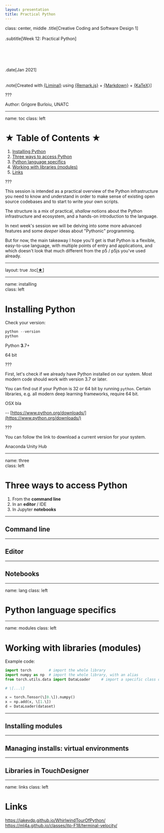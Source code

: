 ```yaml
---
layout: presentation
title: Practical Python
---
```


class: center, middle
.title[Creative Coding and Software Design 1] 
<br/><br/>
.subtitle[Week 12: Practical Python]
<br/><br/><br/><br/><br/><br/>
.date[Jan 2021] 
<br/><br/><br/>
.note[Created with [{Liminal}](https://github.com/jonathanlilly/liminal) using [{Remark.js}](http://remarkjs.com/) + [{Markdown}](https://github.com/adam-p/markdown-here/wiki/Markdown-Cheatsheet) +  [{KaTeX}](https://katex.org)]

???

Author: Grigore Burloiu, UNATC
    
---
name: toc
class: left
# ★ Table of Contents ★    
      
1. [Installing Python](#installing)
2. [Three ways to access Python](#three)
3. [Python language specifics](#lang)
4. [Working with libraries (modules)](#modules)
5. [Links](#links)

???

This session is intended as a practical overview of the Python infrastructure you need to know and understand in order to make sense of existing open source codebases and to start to write your own scripts.

The structure is a mix of practical, *shallow* notions 
about the Python infrastructure and ecosystem, and
a hands-on introduction to the language.

In next week's session we will be delving into some more
advanced features and some *deeper* ideas about
"Pythonic" programming.

But for now, the main takeaway I hope you'll get is that
Python is a flexible, easy-to-use language, with multiple
points of entry and applications, and which doesn't look that
much different from the p5 / p5js you've used already.
          
---
layout: true  .toc[[★](#toc)]
        
---
name: installing  
class: left
# Installing Python
Check your version:

```powershell
python --version
python
```

Python **3**.7+

64 bit

???

First, let's check if we already have Python installed on our system. Most modern code should work with version 3.7 or later.

You can find out if your Python is 32 or 64 bit by running ```python```. Certain libraries, e.g. all modern deep learning frameworks, require 64 bit.

OSX bla

--
[https://www.python.org/downloads/](https://www.python.org/downloads/)

???

You can follow the link to download a current version for your system.


Anaconda Unity Hub

---

name: three  
class: left
# Three ways to access Python

1. From the **command line**
2. In an **editor** / IDE
3. In Jupyter **notebooks**

---

## Command line

---

## Editor

---

## Notebooks

---

name: lang
class: left
# Python language specifics

---

name: modules
class: left
# Working with libraries (modules)

Example code:
```python
import torch		# import the whole library 
import numpy as np	# import the whole library, with an alias
from torch.utils.data import DataLoader 	# import a specific class or function 

# \[...\] 

x = torch.Tensor(\[0.\]).numpy()
x = np.add(x, \[1.\])
d = DataLoader(dataset)
```

---

## Installing modules

---

## Managing installs: virtual environments

---

## Libraries in TouchDesigner

---

name: links
class: left
# Links

https://jakevdp.github.io/WhirlwindTourOfPython/
https://ml4a.github.io/classes/itp-F18/terminal-velocity/